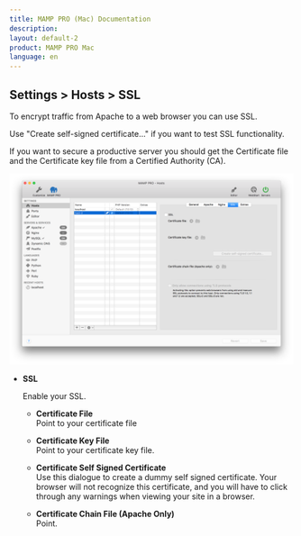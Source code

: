 ```yaml
---
title: MAMP PRO (Mac) Documentation
description: 
layout: default-2
product: MAMP PRO Mac
language: en
---
```


## Settings > Hosts > SSL

To encrypt traffic from Apache to a web browser you can use SSL.

Use "Create self-signed certificate..." if you want to test SSL functionality.

If you want to secure a productive server you should get the Certificate file and the Certificate key file from a Certified Authority (CA).

![MAMP](SSL.png)

*  **SSL**
 
   Enable your SSL.

   *  **Certificate File**  
       Point to your certificate file

   *  **Certificate Key File**  
       Point to your certificate key file.
       
   *  **Certificate Self Signed Certificate**  
       Use this dialogue to create a dummy self signed certificate. Your browser will not recognize this certificate, and you       will have to click through any warnings when viewing your site in a browser.

   *  **Certificate Chain File (Apache Only)**  
       Point.
